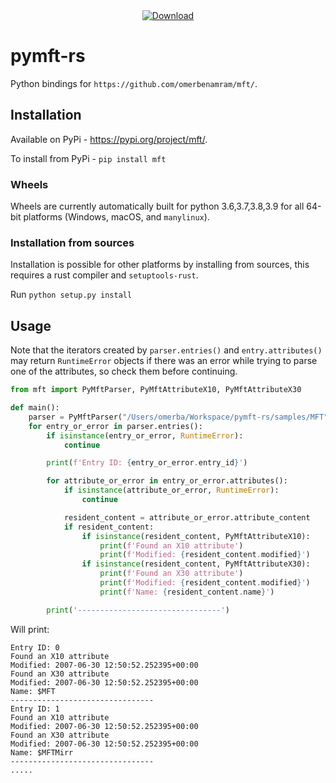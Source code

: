 <div align="center">
  <!-- Downloads -->
  <a href="https://pypi.org/project/mft/">
    <img src="https://pepy.tech/badge/mft"
      alt="Download" />
  </a>
</div>


# pymft-rs

Python bindings for `https://github.com/omerbenamram/mft/`.

## Installation

Available on PyPi - https://pypi.org/project/mft/.

To install from PyPi - `pip install mft`

### Wheels
Wheels are currently automatically built for python 3.6,3.7,3.8,3.9 for all 64-bit platforms (Windows, macOS, and `manylinux`).

### Installation from sources
Installation is possible for other platforms by installing from sources, this requires a rust compiler and `setuptools-rust`.

Run `python setup.py install`


## Usage

Note that the iterators created by `parser.entries()` and `entry.attributes()` may return `RuntimeError` objects if there was an error while trying
to parse one of the attributes, so check them before continuing.

```python
from mft import PyMftParser, PyMftAttributeX10, PyMftAttributeX30

def main():
    parser = PyMftParser("/Users/omerba/Workspace/pymft-rs/samples/MFT")
    for entry_or_error in parser.entries():
        if isinstance(entry_or_error, RuntimeError):
            continue

        print(f'Entry ID: {entry_or_error.entry_id}')

        for attribute_or_error in entry_or_error.attributes():
            if isinstance(attribute_or_error, RuntimeError):
                continue

            resident_content = attribute_or_error.attribute_content
            if resident_content:
                if isinstance(resident_content, PyMftAttributeX10):
                    print(f'Found an X10 attribute')
                    print(f'Modified: {resident_content.modified}')
                if isinstance(resident_content, PyMftAttributeX30):
                    print(f'Found an X30 attribute')
                    print(f'Modified: {resident_content.modified}')
                    print(f'Name: {resident_content.name}')

        print('--------------------------------')
```

Will print:

```
Entry ID: 0
Found an X10 attribute
Modified: 2007-06-30 12:50:52.252395+00:00
Found an X30 attribute
Modified: 2007-06-30 12:50:52.252395+00:00
Name: $MFT
--------------------------------
Entry ID: 1
Found an X10 attribute
Modified: 2007-06-30 12:50:52.252395+00:00
Found an X30 attribute
Modified: 2007-06-30 12:50:52.252395+00:00
Name: $MFTMirr
--------------------------------
.....
```
